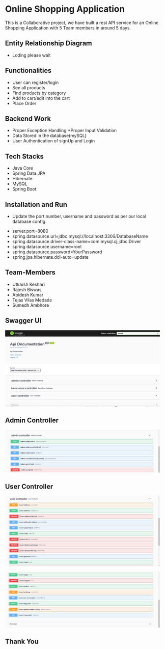 # Online Shopping Application 

This is a Collaborative project, we have built a rest API service for an Online Shopping Application with 5 Team members in around 5 days.

## Entity Relationship Diagram

 * Loding please wait 




## Functionalities

* User can register/login
* See all products
* Find products by category
* Add to cart/edit into the cart
* Place Order



## Backend Work

 * Proper Exception Handling
 *Proper Input Validation
 * Data Stored in the database(mySQL)
 * User Authentication of signUp and Login

## Tech Stacks
* Java Core
* Spring Data JPA
* Hibernate
* MySQL
* Spring Boot

## Installation and Run
* Update the port number, username and password as per our local database config.

-  server.port=8080
- spring.datasource.url=jdbc:mysql://localhost:3306/DatabaseName
- spring.datasource.driver-class-name=com.mysql.cj.jdbc.Driver
- spring.datasource.username=root
- spring.datasource.password=YourPassword
- spring.jpa.hibernate.ddl-auto=update

## Team-Members

* Utkarsh Keshari
* Rajesh Biswas
* Abidesh Kumar
* Tejas Vilas Medade
* Sumedh Ambhore

## Swagger UI

<p align="center">
  <img src="Image/shopclub_1.jpeg" width="auto" alt="accessibility text">
</p>

## Admin Controller

<p align="center">
  <img src="Image/shopclub_2.jpeg" width="auto" alt="accessibility text">
</p>

## User Controller

<p align="center">
  <img src="Image/shopclub_4.jpeg" width="auto" alt="accessibility text">
</p>

<p align="center">
  <img src="Image/shopclub_5.jpeg" width="auto" alt="accessibility text">
</p>

## Thank You


